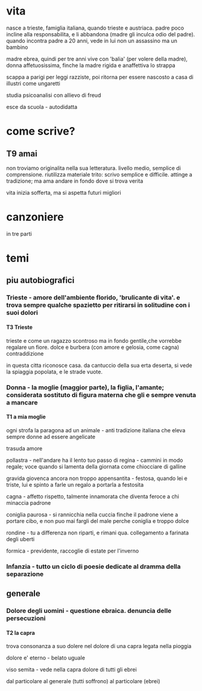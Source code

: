 # vita

nasce a trieste, famiglia italiana, quando trieste e austriaca. padre poco incline alla responsabilita, e li abbandona (madre gli inculca odio del padre). quando incontra padre a 20 anni, vede in lui non un assassino ma un bambino

madre ebrea, quindi per tre anni vive con 'balia' (per volere della madre), donna affetuosissima, finche la madre rigida e anaffettiva lo strappa

scappa a parigi per leggi razziste, poi ritorna per essere nascosto a casa di illustri come ungaretti

studia psicoanalisi con allievo di freud

esce da scuola - autodidatta

# come scrive?

## T9 amai

non troviamo originalita nella sua letteratura. livello medio, semplice di comprensione. riutilizza materiale trito: scrivo semplice e difficile. attinge a tradizione; ma ama andare in fondo dove si trova verita

vita inizia sofferta, ma si aspetta futuri migliori

# canzoniere

in tre parti

# temi

## piu autobiografici

### Trieste - amore dell'ambiente florido, 'brulicante di vita'. e trova sempre qualche spazietto per ritirarsi in solitudine con i suoi dolori

#### T3 Trieste

trieste e come un ragazzo scontroso ma in fondo gentile,che vorrebbe regalare un fiore. dolce e burbera (con amore e gelosia, come cagna) contraddizione

in questa citta riconosce casa. da cantuccio della sua erta deserta, si vede la spiaggia popolata, e le strade vuote.

### Donna - la moglie (maggior parte), la figlia, l'amante; considerata sostituto di figura materna che gli e sempre venuta a mancare

#### T1 a mia moglie

ogni strofa la paragona ad un animale - anti tradizione italiana che eleva sempre donne ad essere angelicate

trasuda amore

pollastra - nell'andare ha il lento tuo passo di regina - cammini in modo regale; voce quando si lamenta della giornata come chiocciare di galline

gravida giovenca ancora non troppo appensantita - festosa, quando lei e triste, lui e spinto a farle un regalo a portarla a festosita

cagna - affetto rispetto, talmente innamorata che diventa feroce a chi minaccia padrone

coniglia paurosa - si rannicchia nella cuccia finche il padrone viene a portare cibo, e non puo mai fargli del male perche coniglia e troppo dolce

rondine - tu a differenza non riparti, e rimani qua. collegamento a farinata degli uberti

formica - previdente, raccoglie di estate per l'inverno 

### Infanzia - tutto un ciclo di poesie dedicate al dramma della separazione

## generale

### Dolore degli uomini - questione ebraica. denuncia delle persecuzioni

#### T2 la capra

trova consonanza a suo dolere nel dolore di una capra legata nella pioggia

dolore e' eterno - belato uguale

viso semita - vede nella capra dolore di tutti gli ebrei

dal particolare al generale (tutti soffrono) al particolare (ebrei)
